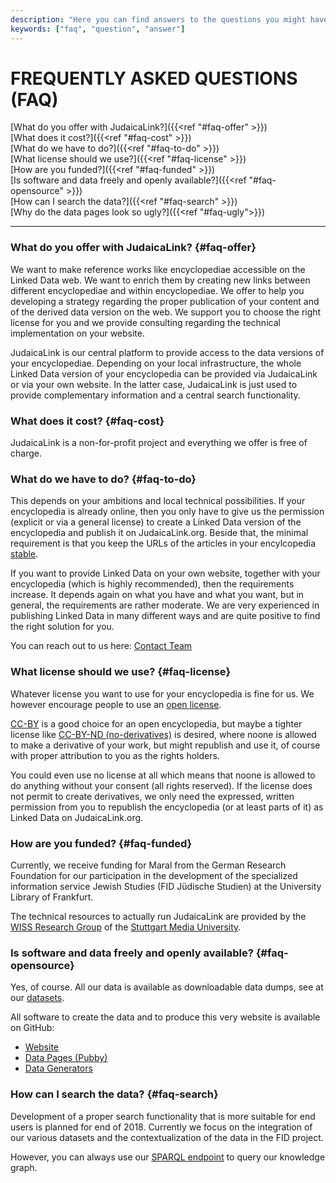 ```yaml
---
description: "Here you can find answers to the questions you might have while using JudaicaLink."
keywords: ["faq", "question", "answer"]
---
```


# FREQUENTLY ASKED QUESTIONS (FAQ)

[What do you offer with JudaicaLink?]({{<ref "#faq-offer" >}})<br>
[What does it cost?]({{<ref "#faq-cost" >}})<br>
[What do we have to do?]({{<ref "#faq-to-do" >}})<br>
[What license should we use?]({{<ref "#faq-license" >}})<br>
[How are you funded?]({{<ref "#faq-funded" >}})<br>
[Is software and data freely and openly available?]({{<ref "#faq-opensource" >}})<br>
[How can I search the data?]({{<ref "#faq-search" >}})<br>
[Why do the data pages look so ugly?]({{<ref "#faq-ugly">}})

----------------------------------------------------------

### What do you offer with JudaicaLink? {#faq-offer} 

We want to make reference works like encyclopediae accessible on the Linked Data web. We want to enrich them by creating new links between different encyclopediae and within encyclopediae. We offer to help you developing a strategy regarding the proper publication of your content and of the derived data version on the web. We support you to choose the right license for you and we provide consulting regarding the technical implementation on your website.

JudaicaLink is our central platform to provide access to the data versions of your encyclopediae. Depending on your local infrastructure, the whole Linked Data version of your encyclopedia can be provided via JudaicaLink or via your own website. In the latter case, JudaicaLink is just used to provide complementary information and a central search functionality.
  

### What does it cost? {#faq-cost}

JudaicaLink is a non-for-profit project and everything we offer is free of charge. 
  
  
### What do we have to do? {#faq-to-do}

This depends on your ambitions and local technical possibilities. If your encyclopedia is already online, then you only have to give us the permission (explicit or via a general license) to create a Linked Data version of the encyclopedia and publish it on JudaicaLink.org. Beside that, the minimal requirement is that you keep the URLs of the articles in your encylcopedia <a href="https://www.w3.org/Provider/Style/URI">stable</a>. 

If you want to provide Linked Data on your own website, together with your encyclopedia (which is highly recommended), then the requirements increase. It depends again on what you have and what you want, but in general, the requirements are rather moderate. We are very experienced in publishing Linked Data in many different ways and are quite positive to find the right solution for you.

You can reach out to us here: <a href="https://labs.judaicalink.org/contact/">Contact Team</a>
  
  
### What license should we use? {#faq-license} 

Whatever license you want to use for your encyclopedia is fine for us. We however encourage people to use an <a href="http://opendefinition.org/">open license</a>. 

<a href="https://creativecommons.org/licenses/by/3.0/">CC-BY</a> is a good choice for an open encyclopedia, but maybe a tighter license like <a href="https://creativecommons.org/licenses/by-nd/3.0/">CC-BY-ND (no-derivatives)</a> is desired, where noone is allowed to make a derivative of your work, but might republish and use it, of course with proper attribution to you as the rights holders. 

You could even use no license at all which means that noone is allowed to do anything without your consent (all rights reserved). If the license does not permit to create derivatives, we only need the expressed, written permission from you to republish the encyclopedia (or at least parts of it) as Linked Data on JudaicaLink.org.
  
  
### How are you funded? {#faq-funded}  

Currently, we receive funding for Maral from the German Research Foundation for our participation in the development of the specialized information service Jewish Studies (FID Jüdische Studien) at the University Library of Frankfurt. 

The technical resources to actually run JudaicaLink are provided by the <a href="http://wiss.iuk.hdm-stuttgart.de/">WISS Research Group</a> of the <a href="https://www.hdm-stuttgart.de/">Stuttgart Media University</a>. 

  
### Is software and data freely and openly available? {#faq-opensource}  

Yes, of course. All our data is available as downloadable data dumps, see at our [datasets](/datasets).

All software to create the data and to produce this very website is available on GitHub:

- [Website](https://github.com/wisslab/judaicalink-site)
- [Data Pages (Pubby)](https://github.com/wisslab/judaicalink-pubby)
- [Data Generators](https://github.com/wisslab/judaicalink-loader)

### How can I search the data? {#faq-search}

Development of a proper search functionality that is more suitable for end users is planned for end of 2018. Currently we focus on the integration of our various datasets and the contextualization of the data in the FID project.

However, you can always use our [SPARQL endpoint](http://data.judaicalink.org/sparql.html) to query our knowledge graph.

